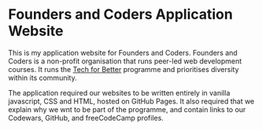 # Founders and Coders Application Website
This is my application website for Founders and Coders. Founders and Coders is a non-profit organisation that runs peer-led web development courses. It runs the [Tech for Better](https://www.foundersandcoders.com/tech-for-better) programme and prioritises diversity within its community.

The application required our websites to be written entirely in vanilla javascript, CSS and HTML, hosted on GitHub Pages. It also required that we explain why we wnt to be part of the programme, and contain links to our Codewars, GitHub, and freeCodeCamp profiles. 
